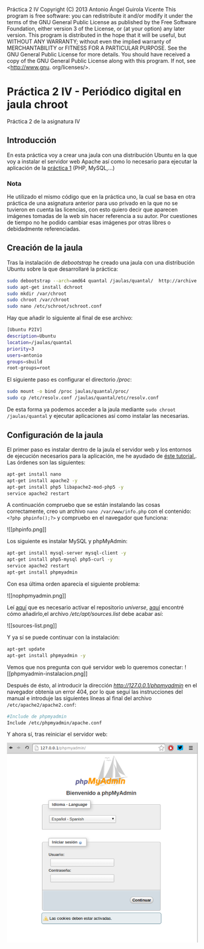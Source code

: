 Práctica 2 IV
Copyright (C) 2013 Antonio Ángel Guirola Vicente
This program is free software: you can redistribute it and/or
modify
it under the terms of the GNU General Public License as published
by
the Free Software Foundation, either version 3 of the License, or
(at your option) any later version.
This program is distributed in the hope that it will be useful,
but WITHOUT ANY WARRANTY; without even the implied warranty of
MERCHANTABILITY or FITNESS FOR A PARTICULAR PURPOSE. See the
GNU General Public License for more details.
You should have received a copy of the GNU General Public License
along with this program. If not, see <http://www.gnu.
org/licenses/>.

Práctica 2 IV - Periódico digital en jaula chroot
=================================================

Práctica 2 de la asignatura IV

## Introducción

En esta práctica voy a crear una jaula con una distribución Ubuntu en la que voy a instalar el servidor web Apache así como lo necesario para ejecutar la aplicación de la [práctica 1](https://github.com/antonioguirola/periodico) (PHP, MySQL,...)

### Nota

He utilizado el mismo código que en la práctica uno, la cual se basa en otra práctica de una asignatura anterior para uso privado en la que no se tuvieron en cuenta las licencias, con esto quiero decir que aparecen imágenes tomadas de la web sin hacer referencia a su autor. Por cuestiones de tiempo no he podido cambiar esas imágenes por otras libres o debidadmente referenciadas.

## Creación de la jaula

Tras la instalación de *debootstrap* he creado una jaula con una distribución Ubuntu sobre la que desarrollaré la práctica:

```sh
sudo debootstrap --arch=amd64 quantal /jaulas/quantal/	http://archive.ubuntu.com/ubuntu
sudo apt-get install dchroot
sudo mkdir /var/chroot  
sudo chroot /var/chroot 
sudo nano /etc/schroot/schroot.conf
```

Hay que añadir lo siguiente al final de ese archivo:

```sh
[Ubuntu P2IV]
description=Ubuntu
location=/jaulas/quantal
priority=3
users=antonio
groups=sbuild
root-groups=root
```

El siguiente paso es configurar el directorio */proc*:

```sh
sudo mount -o bind /proc jaulas/quantal/proc/
sudo cp /etc/resolv.conf /jaulas/quantal/etc/resolv.conf
```

De esta forma ya podemos acceder a la jaula mediante `sudo chroot /jaulas/quantal` y ejecutar aplicaciones así como instalar las necesarias.

## Configuración de la jaula

El primer paso es instalar dentro de la jaula el servidor web y los entornos de ejecución necesarios para la aplicación, me he ayudado de [éste tutorial.](http://soportetecnicocurc.blogspot.com.es/2013/03/instalar-apache-php-mysql-y-phpmyadmin.html). Las órdenes son las siguientes:

```sh
apt-get install nano
apt-get install apache2 -y
apt-get install php5 libapache2-mod-php5 -y
service apache2 restart
```

A continuación compruebo que se están instalando las cosas correctamente, creo un archivo `nano /var/www/info.php` con el contenido: `<?php phpinfo();?>` y compruebo en el navegador que funciona:

![[phpinfo.png]]

Los siguiente es instalar MySQL y phpMyAdmin:

```sh
apt-get install mysql-server mysql-client -y
apt-get install php5-mysql php5-curl -y
service apache2 restart
apt-get install phpmyadmin
```

Con esa última orden aparecía el siguiente problema:

![[nophpmyadmin.png]]

Leí [aquí](http://ubuntuforums.org/showthread.php?t=1799973) que es necesario activar el repositorio *universe*, [aquí](http://askubuntu.com/questions/148638/how-do-i-enable-the-universe-repository) encontré cómo añadirlo,el archivo */etc/apt/sources.list* debe acabar así:

![[sources-list.png]]

Y ya sí se puede continuar con la instalación:

```sh
apt-get update
apt-get install phpmyadmin -y
```

Vemos que nos pregunta con qué servidor web lo queremos conectar:
![[phpmyadmin-instalacion.png]]

Después de ésto, al introducir la dirección *http://127.0.0.1/phpmyadmin* en el navegador obtenía un error 404, por lo que seguí las instrucciones del manual e introduje las siguientes líneas al final del archivo `/etc/apache2/apache2.conf`:

```sh
#Include de phpmyadmin
Include /etc/phpmyadmin/apache.conf
```

Y ahora sí, tras reiniciar el servidor web:

![captura](phpmyadmin-funciona.png)



 













